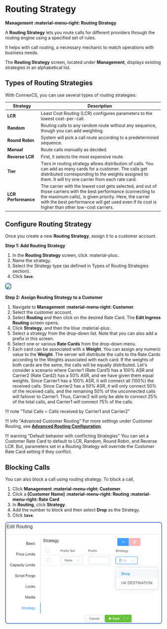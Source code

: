 # Routing Strategy

**Management :material-menu-right: Routing Strategy**

A **Routing Strategy** lets you route calls for different providers through the routing engine using a specified set of rules.

It helps with call routing, a necessary mechanic to match operations with business needs.

The **Routing Strategy** screen, located under **Management**, displays existing strategies in an alphabetical list.

## Types of Routing Strategies

With ConnexCS, you can use several types of routing strategies:

| Strategy  | Description|
|----------|-------------|
| **LCR** |    Least Cost Routing (LCR) configures parameters to the lowest cost-per-call. |
| **Random** |    Routing calls to any random route without any sequence, though you can add weighting. |
| **Round Robin** |    System will pick a call route according to a predetermined sequence. |
| **Manual** |    Route calls manually as decided.|
| **Reverse LCR** |   First, it selects the most expensive route. |
| **Tier** |    Tiers in routing strategy allows distribution of calls. You can add as many cards for a customer. The calls get distributed corresponding to the weights assigned to them. It will try one carrier from each rate card.|
|**LCR Performance**|  The carrier with the lowest cost gets selected, and out of those carriers with the best performance (connecting to the maximum calls), is given priority. Here, the carrier with the best performance will get used even if its cost is higher than other low-cost carriers.|

## Configure Routing Strategy

Once you create a new **Routing Strategy**, assign it to a customer account.

**Step 1: Add Routing Strategy**

1. In the **Routing Strategy** screen, click :material-plus:.
2. Name the strategy.
3. Select the Strategy type (as defined in Types of Routing Strategies section).
4. Click **`Save`**.

<img src= "/misc/img/weights.jpg" style="border: 2px solid #4472C4; border-radius: 8px;">

**Step 2: Assign Routing Strategy to a Customer**

1. Navigate to **Management :material-menu-right: Customer**.
2. Select the customer account.
3. Select **Routing** and then click on the desired Rate Card. The **Edit Ingress Routing** screen opens.
4. Click **Strategy**, and then the blue :material-plus:.
5. Select a strategy from the drop-down list. Note that you can also add a prefix in this screen.
6. Select one or various **Rate Cards** from the drop-down menu.
7. Each card can be associated with a **Weight**. You can assign any numeric value to the **Weight**. The server will distribute the calls to the Rate Cards according to the Weights associated with each card. If the weights of both cards are the same, the calls will be equally distributed. Let's consider a scenario where Carrier1 (Rate Card1) has a 100% ASR and Carrier2 (Rate Card2) has a 50% ASR, and we have given them equal weights. Since Carrier1 has a 100% ASR, it will connect all (100%) the received calls. Since Carrier2 has a 50% ASR, it will only connect 50% of the received calls, and the remaining 50% of the unconnected calls will failover to Carrier1. Thus, Carrier2 will only be able to connect 25% of the total calls, and Carrier1 will connect 75% of the calls.

!!! note "Total Calls = Calls received by Carrier1 and Carrier2"

!!! info "Advanced Customer Routing"
    For more settings under Customer Routing, see [**Advanced Routing Configuration**](https://staging--connexcs-docs.netlify.app/customer/routing/#advanced-routing-configuration).

!!! warning "Default behavior with conflicting Strategies"
    You can set a Customer Rate Card to default to LCR, Random, Round Robin, and Reverse LCR. But, parameters set in a Routing Strategy will override the Customer Rate Card setting if they conflict.

## Blocking Calls

You can also block a call using routing strategy. To block a call,

1. Click **Management :material-menu-right: Customer**.
2. Click a **[Customer Name] :material-menu-right: Routing :material-menu-right: Rate Card**
3. In **Routing**, click **Strategy**.
4. Add the number to block and then select **Drop** as the Strategy.
5. Click **`Save`**.

<img src= "misc/img/routingdrop.png" style="border: 2px solid #4472C4; border-radius: 8px;">
